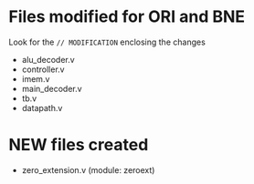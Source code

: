 # Files modified for ORI and BNE
Look for the ```// MODIFICATION``` enclosing the changes

  - alu_decoder.v
  - controller.v
  - imem.v
  - main_decoder.v
  - tb.v
  - datapath.v

# NEW files created
  - zero_extension.v (module: zeroext)
